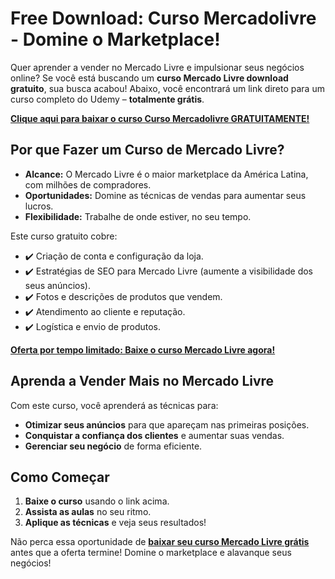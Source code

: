 # Free Download: Curso Mercadolivre - Domine o Marketplace!

Quer aprender a vender no Mercado Livre e impulsionar seus negócios online? Se você está buscando um **curso Mercado Livre download gratuito**, sua busca acabou! Abaixo, você encontrará um link direto para um curso completo do Udemy – **totalmente grátis**.

[**Clique aqui para baixar o curso Curso Mercadolivre GRATUITAMENTE!**](https://udemywork.com/curso-mercadolivre)

## Por que Fazer um Curso de Mercado Livre?

*   **Alcance:** O Mercado Livre é o maior marketplace da América Latina, com milhões de compradores.
*   **Oportunidades:** Domine as técnicas de vendas para aumentar seus lucros.
*   **Flexibilidade:** Trabalhe de onde estiver, no seu tempo.

Este curso gratuito cobre:

*   ✔️ Criação de conta e configuração da loja.
*   ✔️ Estratégias de SEO para Mercado Livre (aumente a visibilidade dos seus anúncios).
*   ✔️ Fotos e descrições de produtos que vendem.
*   ✔️ Atendimento ao cliente e reputação.
*   ✔️ Logística e envio de produtos.

[**Oferta por tempo limitado: Baixe o curso Mercado Livre agora!**](https://udemywork.com/curso-mercadolivre)

## Aprenda a Vender Mais no Mercado Livre

Com este curso, você aprenderá as técnicas para:

*   **Otimizar seus anúncios** para que apareçam nas primeiras posições.
*   **Conquistar a confiança dos clientes** e aumentar suas vendas.
*   **Gerenciar seu negócio** de forma eficiente.

## Como Começar

1.  **Baixe o curso** usando o link acima.
2.  **Assista as aulas** no seu ritmo.
3.  **Aplique as técnicas** e veja seus resultados!

Não perca essa oportunidade de **[baixar seu curso Mercado Livre grátis](https://udemywork.com/curso-mercadolivre)** antes que a oferta termine! Domine o marketplace e alavanque seus negócios!
